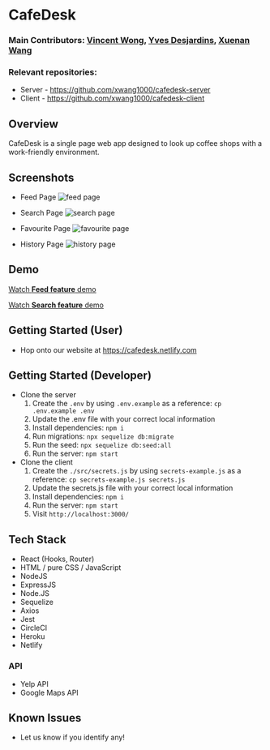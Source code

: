 # CafeDesk

### Main Contributors: [Vincent Wong](https://github.com/vnctwong), [Yves Desjardins](https://github.com/YvesDesjardins), [Xuenan Wang](https://github.com/xwang1000)

### Relevant repositories:
- Server - https://github.com/xwang1000/cafedesk-server
- Client -  https://github.com/xwang1000/cafedesk-client

## Overview

CafeDesk is a single page web app designed to look up coffee shops with a work-friendly environment. 

## Screenshots
- Feed Page
![feed page](https://github.com/xwang1000/cafedesk-client/blob/master/public/screenshots/feed.png?raw=true)

- Search Page
![search page](https://github.com/xwang1000/cafedesk-client/blob/master/public/screenshots/search-page.png?raw=true)

- Favourite Page
![favourite page](https://github.com/xwang1000/cafedesk-client/blob/master/public/screenshots/favourite.png?raw=true)

- History Page
![history page](https://github.com/xwang1000/cafedesk-client/blob/master/public/screenshots/history-page.png?raw=true)


## Demo
[Watch **Feed feature** demo](https://youtu.be/dKiCQzCqZHA)

[Watch **Search feature** demo](https://youtu.be/8CFSHzCrCSI)

## Getting Started (User)
- Hop onto our website at https://cafedesk.netlify.com

## Getting Started (Developer)
- Clone the server
  1. Create the `.env` by using `.env.example` as a reference: `cp .env.example .env`
  2. Update the .env file with your correct local information
  3. Install dependencies: `npm i`
  4. Run migrations: `npx sequelize db:migrate`
  6. Run the seed: `npx sequelize db:seed:all`
  7. Run the server: `npm start`
- Clone the client
  1. Create the `./src/secrets.js` by using `secrets-example.js` as a reference: `cp secrets-example.js secrets.js`
  2. Update the secrets.js file with your correct local information
  3. Install dependencies: `npm i`
  7. Run the server: `npm start`
  8. Visit `http://localhost:3000/`

## Tech Stack

- React (Hooks, Router) 
- HTML / pure CSS / JavaScript
- NodeJS
- ExpressJS
- Node.JS
- Sequelize
- Axios
- Jest
- CircleCI
- Heroku
- Netlify

### API
- Yelp API
- Google Maps API

## Known Issues
- Let us know if you identify any!
